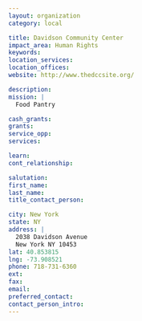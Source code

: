 ```yaml
---
layout: organization
category: local

title: Davidson Community Center
impact_area: Human Rights
keywords: 
location_services: 
location_offices: 
website: http://www.thedccsite.org/

description: 
mission: |
  Food Pantry

cash_grants: 
grants: 
service_opp: 
services: 

learn: 
cont_relationship: 

salutation: 
first_name: 
last_name: 
title_contact_person: 

city: New York
state: NY
address: |
  2038 Davidson Avenue  
  New York NY 10453
lat: 40.853815
lng: -73.908521
phone: 718-731-6360
ext: 
fax: 
email: 
preferred_contact: 
contact_person_intro: 
---
```

